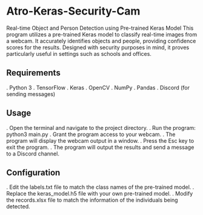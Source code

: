 # Atro-Keras-Security-Cam
Real-time Object and Person Detection using Pre-trained Keras Model
This program utilizes a pre-trained Keras model to classify real-time images from a webcam. It accurately identifies objects and people, providing confidence scores for the results. Designed with security purposes in mind, it proves particularly useful in settings such as schools and offices.

## Requirements
. Python 3
. TensorFlow
. Keras
. OpenCV
. NumPy
. Pandas
. Discord (for sending messages)
## Usage
. Open the terminal and navigate to the project directory.
. Run the program: python3 main.py
. Grant the program access to your webcam.
. The program will display the webcam output in a window.
. Press the Esc key to exit the program.
. The program will output the results and send a message to a Discord channel.
## Configuration
. Edit the labels.txt file to match the class names of the pre-trained model.
. Replace the keras_model.h5 file with your own pre-trained model.
. Modify the records.xlsx file to match the information of the individuals being detected.
